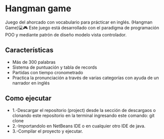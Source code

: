 # Hangman game

Juego del ahorcado con vocabulario para prácticar en inglés. (Hangman Game)💻🎮
Este juego está desarrollado con el paradigma de programación POO y mediante patrón de diseño modelo vista controlador.
## Características

- Más de 300 palabras 
- Sistema de puntuación y tabla de records
- Partidas con tiempo cronometrado
- Practica la pronunciación a través de varias categorías con ayuda de un narrador en inglés

## Como ejecutar

- 1.-Descargar el repositorio (project) desde la sección de descargaos o clonando este repositorio en la terminal ingresando este comando: git clone 
- 2.-Importandolo en NetBeans IDE o en cualquier otro IDE de java.
- 3.-Compilar el proyecto y ejecutar.
